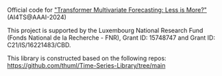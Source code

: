 Official code for ["Transformer Multivariate Forecasting: Less is More?"](https://arxiv.org/abs/2401.00230) (AI4TS@AAAI-2024)

This project is supported by the Luxembourg National Research Fund (Fonds National de la Recherche - FNR), Grant ID: 15748747 and Grant ID: C21/IS/16221483/CBD.

This library is constructed based on the following repos: 
https://github.com/thuml/Time-Series-Library/tree/main
